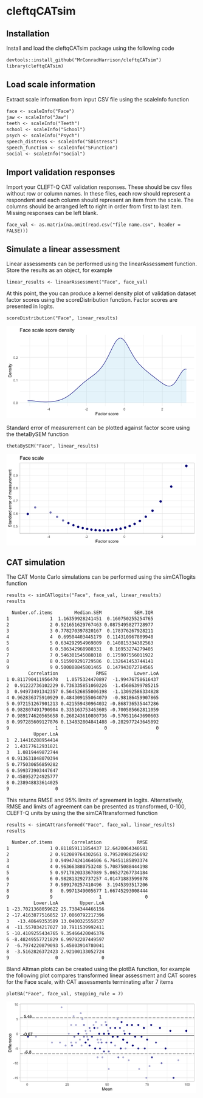 
# cleftqCATsim

## Installation 

Install and load the cleftqCATsim package using the following code

``` 
devtools::install_github("MrConradHarrison/cleftqCATsim")
library(cleftqCATsim)
```

## Load scale information

Extract scale information from input CSV file using the scaleInfo function

```
face <- scaleInfo("Face")
jaw <- scaleInfo("Jaw")
teeth <- scaleInfo("Teeth")
school <- scaleInfo("School")
psych <- scaleInfo("Psych")
speech_distress <- scaleInfo("SDistress")
speech_function <- scaleInfo("SFunction")
social <- scaleInfo("Social")
```

## Import validation responses

Import your CLEFT-Q CAT validation responses. These should be csv files without row or column names. In these files, each row should represent a respondent and each column should represent an item from the scale. The columns should be arranged left to right in order from first to last item. Missing responses can be left blank. 

```
face_val <- as.matrix(na.omit(read.csv("file name.csv", header = FALSE)))
```

## Simulate a linear assessment

Linear assessments can be performed using the linearAssessment function.
Store the results as an object, for example

```
linear_results <- linearAssessment("Face", face_val)
```

At this point, the you can produce a kernel density plot of validation dataset factor scores using the scoreDistribution function. Factor scores are presented in logits.

```
scoreDistribution("Face", linear_results)
```

<img src="https://raw.githubusercontent.com/MrConradHarrison/cleftqCATsim/main/man/figures/KDplot.png" width="500">


Standard error of measurement can be plotted against factor score using the thetaBySEM function

```
thetaBySEM("Face", linear_results)
```

<img src="https://raw.githubusercontent.com/MrConradHarrison/cleftqCATsim/main/man/figures/thetaBySEM.png" width="500">

## CAT simulation

The CAT Monte Carlo simulations can be performed using the simCATlogits function

```
results <- simCATlogits("Face", face_val, linear_results)
results
```
```
  Number.of.items        Median.SEM            SEM.IQR 
1               1  1.16359928241451  0.160750255254765
2               2 0.921651629767463 0.0875495827728977
3               3 0.778270397820167  0.178376267928211
4               4  0.69504403445179  0.114310967809948
5               5 0.634292954969809  0.140815334382563
6               6 0.586342968980331   0.16953274279405
7               7 0.546301545088018  0.175907556011922
8               8 0.515909291729586  0.132641453744141
9               9 0.500808845801465  0.147943072784565
        Correlation              RMSE          Lower.LoA
1 0.811790411956478   1.0575324470897  -1.99476758616437
2  0.91222736102229 0.736335851060226  -1.45686399785215
3  0.94973491342357 0.564526855006198  -1.13092586334828
4 0.962836375910929 0.484309155064079  -0.98186459907865
5 0.972151267901213 0.421559430964032 -0.868736535447286
6 0.982807491790904 0.335163753463605 -0.700585662811059
7 0.989174620565658 0.268243610800736 -0.570511643690603
8 0.997285609127876 0.134832804841488 -0.282977243645892
9                 1                 0                  0
          Upper.LoA
1  2.14416288954414
2  1.43177612931821
3   1.0819449872744
4 0.913631848070394
5 0.775030656859282
6 0.599373903447647
7 0.458952724925777
8 0.238948833614025
9                 0

```
This returns RMSE and 95% limits of agreement in logits. Alternatively, RMSE and limits of agreement can be presented as transformed, 0-100, CLEFT-Q units by using the the simCATtransformed function

```
results <- simCATtransformed("Face", face_val, linear_results)
results
```
```
  Number.of.items       Correlation             RMSE
1               1 0.811859111854437 12.6420064340581
2               2 0.912089764302661 8.79520988256692
3               3 0.949474241464606 6.76451185893374
4               4 0.963663880753248 5.70875088444198
5               5 0.971782033367089 5.06527267734184
6               6 0.982813292737257 4.01471883599878
7               7 0.989170257410496  3.1945393517206
8               8   0.9971349005677 1.66745293008444
9               9                 1                0
          Lower.LoA        Upper.LoA
1 -23.7021368059622 25.7384344466156
2 -17.4163877516852 17.0860792217396
3   -13.48649353589 13.0400325558537
4  -11.557034217027 10.7911539992411
5 -10.4109255434765 9.35466420046376
6 -8.48249557721829 6.99792207449597
7  -6.7974220879093 5.45803914780041
8  -3.5162826372423 2.92100133052724
9                 0                0
```

Bland Altman plots can be created using the plotBA function, for example the following plot compares transformed linear assessment and CAT scores for the Face scale, with CAT assessments terminating after 7 items

```
plotBA("Face", face_val, stopping_rule = 7)
```
<img src="https://raw.githubusercontent.com/MrConradHarrison/cleftqCATsim/main/man/figures/BA.png" width="500">
